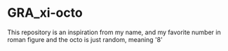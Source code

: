 # GRA_xi-octo
This repository is an inspiration from my name, and my favorite number in roman figure and the octo is just random, meaning  '8'
